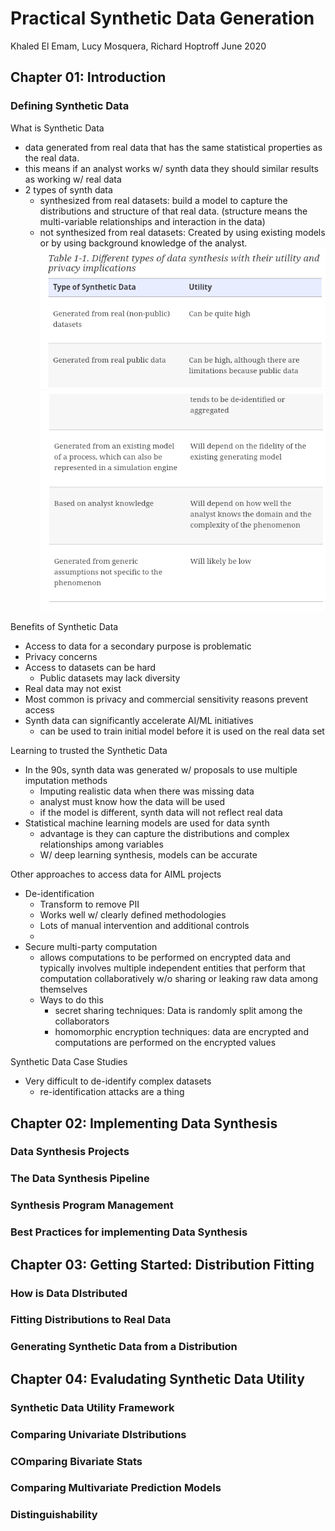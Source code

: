 # Practical Synthetic Data Generation
Khaled El Emam, Lucy Mosquera, Richard Hoptroff
June 2020

## Chapter 01: Introduction

### Defining Synthetic Data

What is Synthetic Data
- data generated from real data that has the same statistical properties as the real data.
- this means if an analyst works w/ synth data they should similar results as working w/ real data
- 2 types of synth data
    - synthesized from real datasets: build a model to capture the distributions and structure of that real data. (structure means the multi-variable relationships and interaction in the data)
    - not synthesized from real datasets: Created by using existing models or by using background knowledge of the analyst.  
    ![alt text](image.png)   
    ![alt text](image-1.png)    

Benefits of Synthetic Data
- Access to data for a secondary purpose is problematic
- Privacy concerns
- Access to datasets can be hard
    - Public datasets  may lack diversity
- Real data may not exist
- Most common is privacy and commercial sensitivity reasons prevent access
- Synth data can significantly accelerate AI/ML initiatives
    - can be used to train initial model before it is used on the real data set 

Learning to trusted the Synthetic Data
- In the 90s, synth data was generated w/ proposals to use multiple imputation methods
    - Imputing realistic data when there was missing data
    - analyst must know how the data will be used
    - if the model is different, synth data will not reflect real data
- Statistical machine learning models are used for data synth
    - advantage is they can capture the distributions and complex relationships among variables
    - W/ deep learning synthesis, models can be accurate

Other approaches to access data for AIML projects 
- De-identification
    - Transform to remove PII
    - Works well w/ clearly defined methodologies
    - Lots of manual intervention and additional controls
    - 
- Secure multi-party computation
    - allows computations to be performed on encrypted data and typically involves multiple independent entities that perform that computation collaboratively w/o sharing or leaking raw data among themselves
    - Ways to do this
        - secret sharing techniques: Data is randomly split among the collaborators
        - homomorphic encryption techniques: data are encrypted and computations are performed on the encrypted values

Synthetic Data Case Studies
- Very difficult to de-identify complex datasets
    - re-identification attacks are a thing

## Chapter 02: Implementing Data Synthesis

### Data Synthesis Projects



### The Data Synthesis Pipeline

### Synthesis Program Management

### Best Practices for implementing Data Synthesis


## Chapter 03: Getting Started: Distribution Fitting

### How is Data DIstributed

### Fitting Distributions to Real Data

### Generating Synthetic Data from a Distribution

## Chapter 04: Evaludating Synthetic Data Utility

### Synthetic Data Utility Framework

### Comparing Univariate DIstributions

### COmparing Bivariate Stats

### Comparing Multivariate Prediction Models

### Distinguishability
